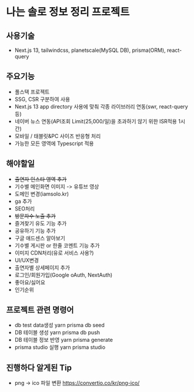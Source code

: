 # 나는 솔로 정보 정리 프로젝트

## 사용기술

- Next.js 13, tailwindcss, planetscale(MySQL DB), prisma(ORM), react-query

## 주요기능

- 풀스택 프로젝트
- SSG, CSR 구분하여 사용
- Next.js 13 app directory 사용에 맞춰 각종 라이브러리 연동(swr, react-query 등)
- 네이버 뉴스 연동(API조회 Limit(25,000/일)을 초과하기 않기 위한 ISR적용 1시간)
- 모바일 / 태블릿&PC 사이즈 반응형 처리
- 가능한 모든 영역에 Typescript 적용

## 해야할일

- ~~출연자 인스타 영역 추가~~
- 기수별 메인화면 이미지 -> 유튜브 영상
- 도메인 변경(iamsolo.kr)
- ga 추가
- SEO처리
- ~~방문자수 노출 추가~~
- 즐겨찾기 유도 기능 추가
- 공유하기 기능 추가
- 구글 애드센스 알아보기
- 기수별 게시판 or 한줄 코멘트 기능 추가
- 이미지 CDN처리(유로 서비스 사용?)
- UI/UX변경
- 출연자별 상세페이지 추가
- 로그인/회원가입(Google oAuth, NextAuth)
- 좋아요/싫어요
- 인기순위

## 프로젝트 관련 명령어

- db test data생성
  yarn prisma db seed
- DB 테이블 생성
  yarn prisma db push
- DB 테이블 정보 반영
  yarn prisma generate
- prisma studio 실행
  yarn prisma studio

## 진행하다 알게된 Tip

- png -> ico 파일 변환
  https://convertio.co/kr/png-ico/
